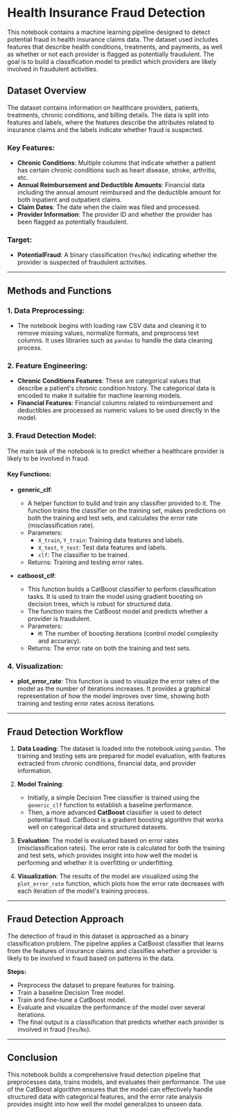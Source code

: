 # Health Insurance Fraud Detection

This notebook contains a machine learning pipeline designed to detect potential fraud in health insurance claims data. The dataset used includes features that describe health conditions, treatments, and payments, as well as whether or not each provider is flagged as potentially fraudulent. The goal is to build a classification model to predict which providers are likely involved in fraudulent activities.

## Dataset Overview

The dataset contains information on healthcare providers, patients, treatments, chronic conditions, and billing details. The data is split into features and labels, where the features describe the attributes related to insurance claims and the labels indicate whether fraud is suspected.

### Key Features:

- **Chronic Conditions**: Multiple columns that indicate whether a patient has certain chronic conditions such as heart disease, stroke, arthritis, etc.
- **Annual Reimbursement and Deductible Amounts**: Financial data including the annual amount reimbursed and the deductible amount for both inpatient and outpatient claims.
- **Claim Dates**: The date when the claim was filed and processed.
- **Provider Information**: The provider ID and whether the provider has been flagged as potentially fraudulent.

### Target:

- **PotentialFraud**: A binary classification (`Yes`/`No`) indicating whether the provider is suspected of fraudulent activities.

---

## Methods and Functions

### 1. **Data Preprocessing**:
   - The notebook begins with loading raw CSV data and cleaning it to remove missing values, normalize formats, and preprocess text columns. It uses libraries such as `pandas` to handle the data cleaning process.

### 2. **Feature Engineering**:
   - **Chronic Conditions Features**: These are categorical values that describe a patient's chronic condition history. The categorical data is encoded to make it suitable for machine learning models.
   - **Financial Features**: Financial columns related to reimbursement and deductibles are processed as numeric values to be used directly in the model.

### 3. **Fraud Detection Model**:
   The main task of the notebook is to predict whether a healthcare provider is likely to be involved in fraud.

   #### Key Functions:

   - **generic_clf**: 
     - A helper function to build and train any classifier provided to it. The function trains the classifier on the training set, makes predictions on both the training and test sets, and calculates the error rate (misclassification rate).
     - Parameters:
       - `X_train`, `Y_train`: Training data features and labels.
       - `X_test`, `Y_test`: Test data features and labels.
       - `clf`: The classifier to be trained.
     - Returns: Training and testing error rates.

   - **catboost_clf**:
     - This function builds a CatBoost classifier to perform classification tasks. It is used to train the model using gradient boosting on decision trees, which is robust for structured data.
     - The function trains the CatBoost model and predicts whether a provider is fraudulent.
     - Parameters:
       - `M`: The number of boosting iterations (control model complexity and accuracy).
     - Returns: The error rate on both the training and test sets.

### 4. **Visualization**:
   - **plot_error_rate**: This function is used to visualize the error rates of the model as the number of iterations increases. It provides a graphical representation of how the model improves over time, showing both training and testing error rates across iterations.

---

## Fraud Detection Workflow

1. **Data Loading**:
   The dataset is loaded into the notebook using `pandas`. The training and testing sets are prepared for model evaluation, with features extracted from chronic conditions, financial data, and provider information.

2. **Model Training**:
   - Initially, a simple Decision Tree classifier is trained using the `generic_clf` function to establish a baseline performance.
   - Then, a more advanced **CatBoost** classifier is used to detect potential fraud. CatBoost is a gradient boosting algorithm that works well on categorical data and structured datasets.

3. **Evaluation**:
   The model is evaluated based on error rates (misclassification rates). The error rate is calculated for both the training and test sets, which provides insight into how well the model is performing and whether it is overfitting or underfitting.

4. **Visualization**:
   The results of the model are visualized using the `plot_error_rate` function, which plots how the error rate decreases with each iteration of the model's training process.

---

## Fraud Detection Approach

The detection of fraud in this dataset is approached as a binary classification problem. The pipeline applies a CatBoost classifier that learns from the features of insurance claims and classifies whether a provider is likely to be involved in fraud based on patterns in the data.

**Steps:**
- Preprocess the dataset to prepare features for training.
- Train a baseline Decision Tree model.
- Train and fine-tune a CatBoost model.
- Evaluate and visualize the performance of the model over several iterations.
- The final output is a classification that predicts whether each provider is involved in fraud (`Yes`/`No`).

---

## Conclusion

This notebook builds a comprehensive fraud detection pipeline that preprocesses data, trains models, and evaluates their performance. The use of the CatBoost algorithm ensures that the model can effectively handle structured data with categorical features, and the error rate analysis provides insight into how well the model generalizes to unseen data.

